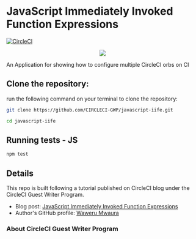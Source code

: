 # JavaScript Immediately Invoked Function Expressions

[![CircleCI](https://circleci.com/gh/CIRCLECI-GWP/javascript-iife.svg?style=svg)](https://circleci.com/gh/CIRCLECI-GWP/javascript-iife)

<p align="center"><img src="https://avatars3.githubusercontent.com/u/59034516"></p>

An Application for showing how to configure multiple CircleCI orbs on CI

## Clone the repository:

run the following command on your terminal to clone the repository:

```bash
git clone https://github.com/CIRCLECI-GWP/javascript-iife.git

cd javascript-iife
```

## Running tests - JS

```bash
npm test
```

## Details

This repo is built following a tutorial published on CircleCI blog under the CircleCI Guest Writer Program.

- Blog post: [ JavaScript Immediately Invoked Function Expressions][blog]
- Author's GitHub profile: [Waweru Mwaura][author]

### About CircleCI Guest Writer Program

[blog]: https://circleci.com/blog/javascript-immediately-invoked-function-expressions/
[author]: https://github.com/mwaz
